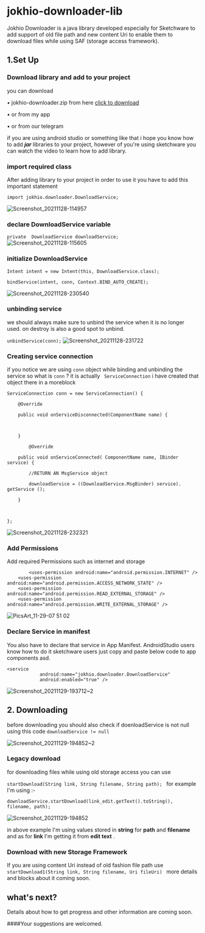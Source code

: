 # jokhio-downloader-lib

Jokhio Downloader is a java library developed especially for Sketchware to add support of old file path and new content Uri to enable them to download files while using SAF (storage access framework).

## 1.Set Up

### Download library and add to your project

you can download 

• jokhio-downloader.zip from here [click to download](https://github.com/bakarjokhio/jokhio-downloader-lib/raw/main/jokhio-downloader.zip)

• or from my app

• or from our telegram

if you are using android studio or something like that i hope you know how to add ***jar*** libraries to your project, however of you're using sketchware you can watch the video to learn how to add library.

### import required class

After adding library to your project in order to use it you have to add this important statement 

```import jokhio.downloader.DownloadService;```


![Screenshot_20211128-114957](https://user-images.githubusercontent.com/61370010/143732668-f0a20872-1e28-4f70-8cae-d4f2d031d13f.png)

### declare DownloadService variable

```private  DownloadService downloadService;```
![Screenshot_20211128-115605](https://user-images.githubusercontent.com/61370010/143732842-fc6e38c2-63c0-4709-ae91-feffc60b8693.png)

### initialize DownloadService 

```
Intent intent = new Intent(this, DownloadService.class);

bindService(intent, conn, Context.BIND_AUTO_CREATE); 
``` 
![Screenshot_20211128-230540](https://user-images.githubusercontent.com/61370010/143780531-06077efc-ddd8-4861-a0da-a338b1b27b12.png)

### unbinding service

we should always make sure to unbind the service when it is no longer used. on destroy is also a good spot to unbind.

` unbindService(conn); ` ![Screenshot_20211128-231722](https://user-images.githubusercontent.com/61370010/143780904-a6c96c5f-fb8b-4d97-ac87-4bce64657dec.png)

### Creating service connection

if you notice we are using `conn` object while binding and unbinding the service so what is `conn` ? it is actually ` ServiceConnection` i have created that object there in a moreblock 
```
ServiceConnection conn = new ServiceConnection() {

	@Override

	public void onServiceDisconnected(ComponentName name) {

		

	}

		@Override

	public void onServiceConnected( ComponentName name, IBinder service) {

		//RETURN AN MsgService object 

		downloadService = ((DownloadService.MsgBinder) service). getService ();

	}

	

};

```
![Screenshot_20211128-232321](https://user-images.githubusercontent.com/61370010/143781082-b2d88363-f564-490c-b87d-7b186a3a117c.png)

### Add Permissions

Add required Permissions such as internet and storage

```
        <uses-permission android:name="android.permission.INTERNET" />
	<uses-permission android:name="android.permission.ACCESS_NETWORK_STATE" />
	<uses-permission android:name="android.permission.READ_EXTERNAL_STORAGE" />
	<uses-permission android:name="android.permission.WRITE_EXTERNAL_STORAGE" />
```

![PicsArt_11-29-07 51 02](https://user-images.githubusercontent.com/61370010/143886266-d5489bc5-831a-43cd-95a4-0f5860d246a4.jpg)

### Declare Service in manifest

You also have to declare that service in App Manifest. 
AndroidStudio users know how to do it sketchware users just copy and paste below code to app components asd.


```
<service
			android:name="jokhio.downloader.DownloadService"
			android:enabled="true" />
```

![Screenshot_20211129-193712~2](https://user-images.githubusercontent.com/61370010/143888373-9520cc2c-42e9-4e9a-9945-b6abbba34377.png)


## 2. Downloading 

 before downloading you should also check if doenloadService is not null using this code ` downloadService != null `

![Screenshot_20211129-194852~2](https://user-images.githubusercontent.com/61370010/143891359-3a19467b-f4f2-44a2-aff6-8d6a0cfd3ec5.png)

### Legacy download 

for downloading files while using old storage access you can use 

`startDownload(String link, String filename, String path); ` 
for example I'm using :-

```
downloadService.startDownload(link_edit.getText().toString(), filename, path);
```
![Screenshot_20211129-194852](https://user-images.githubusercontent.com/61370010/143910514-b2bf608e-3223-4f8c-813b-95eab630ace1.png)

in above example I'm using values stored in **string** for **path** and **filename** and as for **link** I'm getting it from **edit text** .



### Download with new Storage Framework

If you are using content Uri instead of old fashion file path use `startDownload1(String link, String filename, Uri fileUri) ` more details and blocks about it coming soon.

## what's next?

Details about how to get progress and other information are coming soon.

####Your suggestions are welcomed.
